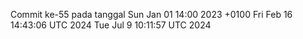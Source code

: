 Commit ke-55 pada tanggal Sun Jan 01 14:00 2023 +0100
Fri Feb 16 14:43:06 UTC 2024
Tue Jul  9 10:11:57 UTC 2024
